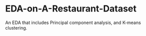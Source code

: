 # EDA-on-A-Restaurant-Dataset
An EDA that includes Principal component analysis, and K-means clustering.
